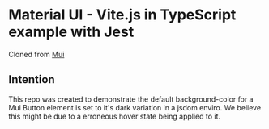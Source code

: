 # Material UI - Vite.js in TypeScript example with Jest

Cloned from [Mui](https://github.com/mui/material-ui/tree/master/examples/material-ui-vite-ts)

## Intention

This repo was created to demonstrate the default background-color for a Mui Button element is set to it's dark variation in a jsdom enviro.
We believe this might be due to a erroneous hover state being applied to it.

